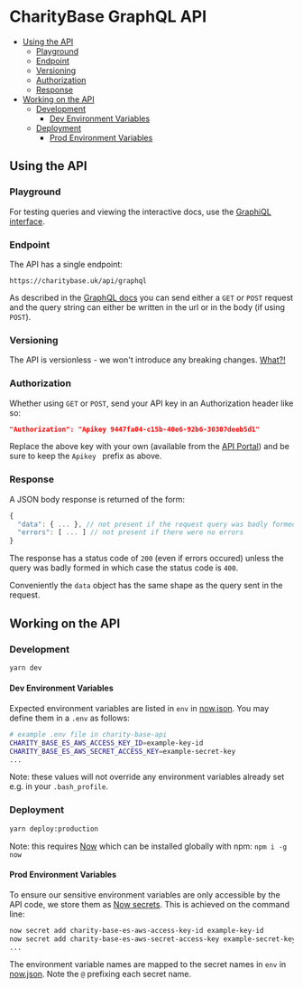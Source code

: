 # CharityBase GraphQL API

* [Using the API](#using-the-api)
  * [Playground](#playground)
  * [Endpoint](#endpoint)
  * [Versioning](#versioning)
  * [Authorization](#authorization)
  * [Response](#response)
* [Working on the API](#working-on-the-api)
  * [Development](#development)
    * [Dev Environment Variables](#dev-environment-variables)
  * [Deployment](#development)
    * [Prod Environment Variables](#prod-environment-variables)

## Using the API

### Playground

For testing queries and viewing the interactive docs, use the [GraphiQL interface](https://charitybase.uk/api-explorer).

### Endpoint

The API has a single endpoint:

```
https://charitybase.uk/api/graphql
```

As described in the [GraphQL docs](https://graphql.org/learn/serving-over-http/) you can send either a `GET` or `POST` request and the query string can either be written in the url or in the body (if using `POST`).

### Versioning

The API is versionless - we won't introduce any breaking changes. [What?!](https://graphql.org/learn/best-practices/#versioning)

### Authorization

Whether using `GET` or `POST`, send your API key in an Authorization header like so:

```json
"Authorization": "Apikey 9447fa04-c15b-40e6-92b6-30307deeb5d1"
```

Replace the above key with your own (available from the [API Portal](https://charitybase.uk/api-portal)) and be sure to keep the `Apikey ` prefix as above.

### Response

A JSON body response is returned of the form:

```js
{
  "data": { ... }, // not present if the request query was badly formed
  "errors": [ ... ] // not present if there were no errors
}
```

The response has a status code of `200` (even if errors occured) unless the query was badly formed in which case the status code is `400`.

Conveniently the `data` object has the same shape as the query sent in the request.

## Working on the API

### Development

```bash
yarn dev
```

#### Dev Environment Variables
Expected environment variables are listed in `env` in [now.json](./now.json).  You may define them in a `.env` as follows:

```bash
# example .env file in charity-base-api
CHARITY_BASE_ES_AWS_ACCESS_KEY_ID=example-key-id
CHARITY_BASE_ES_AWS_SECRET_ACCESS_KEY=example-secret-key
...
```

Note: these values will not override any environment variables already set e.g. in your `.bash_profile`.


### Deployment

```bash
yarn deploy:production
```

Note: this requires [Now](https://zeit.co/now) which can be installed globally with npm: `npm i -g now`

#### Prod Environment Variables

To ensure our sensitive environment variables are only accessible by the API code, we store them as [Now secrets](https://zeit.co/docs/v2/deployments/environment-variables-and-secrets/).  This is achieved on the command line:

```bash
now secret add charity-base-es-aws-access-key-id example-key-id
now secret add charity-base-es-aws-secret-access-key example-secret-key
...
```

The environment variable names are mapped to the secret names in `env` in [now.json](./now.json).  Note the `@` prefixing each secret name.
